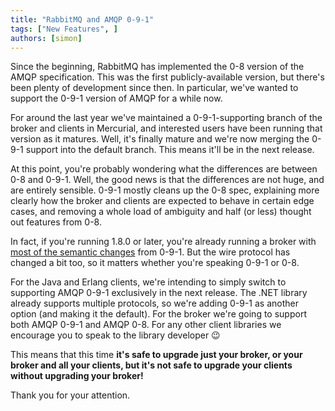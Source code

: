 ```yaml
---
title: "RabbitMQ and AMQP 0-9-1"
tags: ["New Features", ]
authors: [simon]
---
```


Since the beginning, RabbitMQ has implemented the 0-8 version of the AMQP specification. This was the first publicly-available version, but there's been plenty of development since then. In particular, we've wanted to support the 0-9-1 version of AMQP for a while now.

<!-- truncate -->

For around the last year we've maintained a 0-9-1-supporting branch of the broker and clients in Mercurial, and interested users have been running that version as it matures. Well, it's finally mature and we're now merging the 0-9-1 support into the default branch. This means it'll be in the next release.

At this point, you're probably wondering what the differences are between 0-8 and 0-9-1. Well, the good news is that the differences are not huge, and are entirely sensible. 0-9-1 mostly cleans up the 0-8 spec, explaining more clearly how the broker and clients are expected to behave in certain edge cases, and removing a whole load of ambiguity and half (or less) thought out features from 0-8.

In fact, if you're running 1.8.0 or later, you're already running a broker with [most of the semantic changes](http://lists.rabbitmq.com/pipermail/rabbitmq-announce/2010-June/000025.html) from 0-9-1. But the wire protocol has changed a bit too, so it matters whether you're speaking 0-9-1 or 0-8.

For the Java and Erlang clients, we're intending to simply switch to supporting AMQP 0-9-1 exclusively in the next release. The .NET library already supports multiple protocols, so we're adding 0-9-1 as another option (and making it the default). For the broker we're going to support both AMQP 0-9-1 and AMQP 0-8. For any other client libraries we encourage you to speak to the library developer :wink:

This means that this time **it's safe to upgrade just your broker, or your broker and all your clients, but it's not safe to upgrade your clients without upgrading your broker!**

Thank you for your attention.
